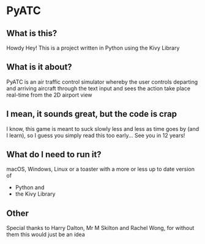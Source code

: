 # PyATC

## What is this?
Howdy Hey! This is a project written in Python using the Kivy Library 

## What is it about?
PyATC is an air traffic control simulator whereby the user controls departing and arriving aircraft through the text input and sees the action take place real-time from the 2D airport view

## I mean, it sounds great, but the code is crap
I know, this game is meant to suck slowly less and less as time goes by (and I learn), so I guess you simply read this too early... See you in 12 years!

## What do I need to run it?
macOS, Windows, Linux or a toaster with a more or less up to date version of 
- Python and 
- the Kivy Library 

## Other
Special thanks to Harry Dalton, Mr M Skilton and Rachel Wong, for without them this would just be an idea
